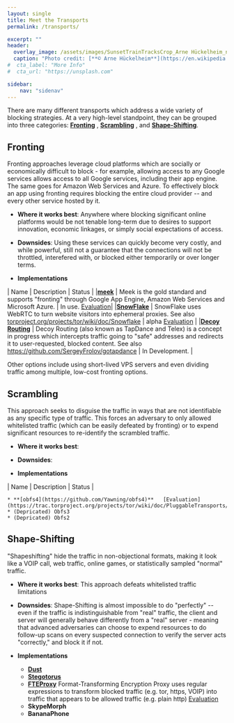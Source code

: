 ```yaml
---
layout: single
title: Meet the Transports
permalink: /transports/

excerpt: ""
header:
  overlay_image: /assets/images/SunsetTrainTracksCrop_Arne Hückelheim_notify_wikimedia.JPG
  caption: "Photo credit: [**© Arne Hückelheim**](https://en.wikipedia.org/wiki/User:Knipptang)"
#  cta_label: "More Info"
#  cta_url: "https://unsplash.com"

sidebar:
    nav: "sidenav"
---
```

There are many different transports which address a wide variety of blocking strategies. At a very high-level standpoint, they can be grouped into three categories: **[Fronting](#fronting)** , **[Scrambling](#scrambling)** , and **[Shape-Shifting](#shape-shifting)**.

## Fronting

Fronting approaches leverage cloud platforms which are socially or economically difficult to block - for example, allowing access to any Google services allows access to all Google services, including their app engine.  The same goes for Amazon Web Services and Azure.  To effectively block an app using fronting requires blocking the entire cloud provider -- and every other service hosted by it.

* **Where it works best**: Anywhere where blocking significant online platforms would be not tenable long-term due to desires to support innovation, economic linkages, or simply social expectations of access.

* **Downsides**: Using these services can quickly become very costly, and while powerful, still not a guarantee that the connections will not be throttled, interefered with, or blocked either temporarily or over longer terms.

* **Implementations** 

| Name | Description | Status |
|**[meek](https://trac.torproject.org/projects/tor/wiki/doc/meek)** | Meek is the gold standard and supports "fronting" through Google App Engine, Amazon Web Services and Microsoft Azure. | In use. [Evaluation](https://trac.torproject.org/projects/tor/wiki/doc/PluggableTransports/MeekEvaluation)|
|**[SnowFlake](https://keroserene.net/snowflake/)** | SnowFlake uses WebRTC to turn website visitors into ephemeral proxies. See also [torproject.org/projects/tor/wiki/doc/Snowflake](https://trac.torproject.org/projects/tor/wiki/doc/Snowflake) | alpha [Evaluation](https://trac.torproject.org/projects/tor/wiki/doc/PluggableTransports/SnowFlakeEvaluation) |
|**[Decoy Routing](https://www.decoyrouting.com/)** | Decoy Routing (also known as TapDance and Telex) is a concept in progress which intercepts traffic going to "safe" addresses and redirects it to user-requested, blocked content. See also https://github.com/SergeyFrolov/gotapdance | In Development. | 

Other options include using short-lived VPS servers and even dividing traffic among multiple, low-cost fronting options.

## Scrambling

This approach seeks to disguise the traffic in ways that are not identifiable as any specific type of traffic. This forces an adversary to only allowed whitelisted traffic (which can be easily defeated by fronting) or to expend significant resources to re-identify the scrambled traffic.

* **Where it works best**: 

* **Downsides**: 

* **Implementations**

| Name | Description | Status |


	* **[obfs4](https://github.com/Yawning/obfs4)**   [Evaluation](https://trac.torproject.org/projects/tor/wiki/doc/PluggableTransports/Obfs4Evaluation)
	* (Depricated) Obfs3
	* (Depricated) Obfs2

## Shape-Shifting

"Shapeshifting" hide the traffic in non-objectional formats, making it look like a VOIP call, web traffic, online games, or statistically sampled "normal" traffic.

* **Where it works best**: This approach defeats whitelisted traffic limitations

* **Downsides**: Shape-Shifting is almost impossible to do "perfectly" -- even if the traffic is indistinguishable from "real" traffic, the client and server will generally behave differently from a "real" server - meaning that advanced adversaries can choose to expend resources to do follow-up scans on every suspected connection to verify the server acts "correctly," and block it if not. 

* **Implementations**
	* **[Dust](https://github.com/blanu/Dust)**  
	* **[Stegotorus](https://github.com/TheTorProject/stegotorus)** 
	* **[FTEProxy](https://fteproxy.org/)** Format-Transforming Encryption Proxy uses regular expressions to transform blocked traffic (e.g. tor, https, VOIP) into traffic that appears to be allowed traffic (e.g. plain http) [Evaluation](https://trac.torproject.org/projects/tor/wiki/doc/PluggableTransports/FteEvaluation)
	* **SkypeMorph**
	* **BananaPhone**
